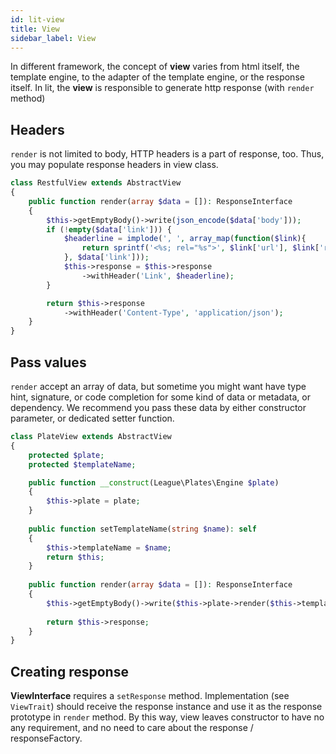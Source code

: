 ```yaml
---
id: lit-view
title: View
sidebar_label: View
---
```


In different framework, the concept of **view** varies from html itself, the template engine, to the adapter of the template engine, or the response itself. In lit, the **view** is responsible to generate http response (with `render` method) 

## Headers

`render` is not limited to body, HTTP headers is a part of response, too. Thus, you may populate response headers in view class.

```php
class RestfulView extends AbstractView
{
    public function render(array $data = []): ResponseInterface
    {
        $this->getEmptyBody()->write(json_encode($data['body']));
        if (!empty($data['link'])) {
            $headerline = implode(', ', array_map(function($link){
                return sprintf('<%s; rel="%s">', $link['url'], $link['rel'])
            }, $data['link']));
            $this->response = $this->response
                ->withHeader('Link', $headerline);
        }

        return $this->response
            ->withHeader('Content-Type', 'application/json');
    }
}

```

## Pass values

`render` accept an array of data, but sometime you might want have type hint, signature, or code completion for some kind of data or metadata, or dependency. We recommend you pass these data by either constructor parameter, or dedicated setter function.

```php
class PlateView extends AbstractView
{
    protected $plate;
    protected $templateName;

    public function __construct(League\Plates\Engine $plate)
    {
        $this->plate = plate;
    }
    
    public function setTemplateName(string $name): self
    {
        $this->templateName = $name;
        return $this;
    }
    
    public function render(array $data = []): ResponseInterface
    {
        $this->getEmptyBody()->write($this->plate->render($this->templateName, $data));
        
        return $this->response;
    }
}
```

## Creating response

**ViewInterface** requires a `setResponse` method. Implementation (see `ViewTrait`) should receive the response instance and use it as the response prototype in `render` method. By this way, view leaves constructor to have no any requirement, and no need to care about the response / responseFactory.

